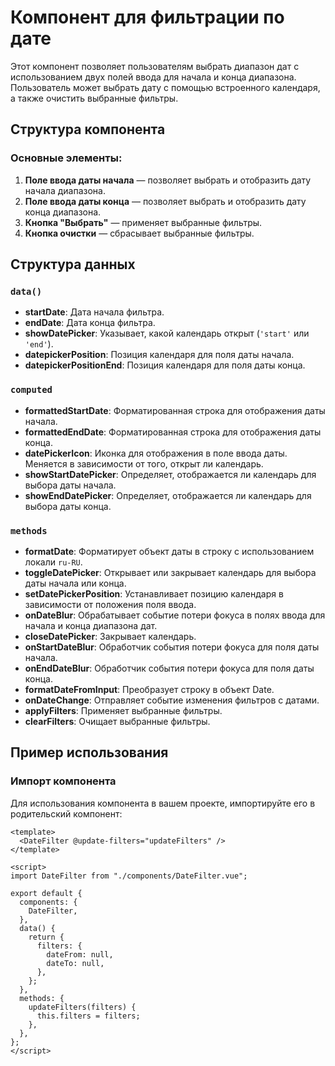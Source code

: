 # Компонент для фильтрации по дате

Этот компонент позволяет пользователям выбрать диапазон дат с использованием двух полей ввода для начала и конца диапазона. Пользователь может выбрать дату с помощью встроенного календаря, а также очистить выбранные фильтры.

## Структура компонента

### Основные элементы:

1. **Поле ввода даты начала** — позволяет выбрать и отобразить дату начала диапазона.
2. **Поле ввода даты конца** — позволяет выбрать и отобразить дату конца диапазона.
3. **Кнопка "Выбрать"** — применяет выбранные фильтры.
4. **Кнопка очистки** — сбрасывает выбранные фильтры.

## Структура данных

### `data()`

- **startDate**: Дата начала фильтра.
- **endDate**: Дата конца фильтра.
- **showDatePicker**: Указывает, какой календарь открыт (`'start'` или `'end'`).
- **datepickerPosition**: Позиция календаря для поля даты начала.
- **datepickerPositionEnd**: Позиция календаря для поля даты конца.

### `computed`

- **formattedStartDate**: Форматированная строка для отображения даты начала.
- **formattedEndDate**: Форматированная строка для отображения даты конца.
- **datePickerIcon**: Иконка для отображения в поле ввода даты. Меняется в зависимости от того, открыт ли календарь.
- **showStartDatePicker**: Определяет, отображается ли календарь для выбора даты начала.
- **showEndDatePicker**: Определяет, отображается ли календарь для выбора даты конца.

### `methods`

- **formatDate**: Форматирует объект даты в строку с использованием локали `ru-RU`.
- **toggleDatePicker**: Открывает или закрывает календарь для выбора даты начала или конца.
- **setDatePickerPosition**: Устанавливает позицию календаря в зависимости от положения поля ввода.
- **onDateBlur**: Обрабатывает событие потери фокуса в полях ввода для начала и конца диапазона дат.
- **closeDatePicker**: Закрывает календарь.
- **onStartDateBlur**: Обработчик события потери фокуса для поля даты начала.
- **onEndDateBlur**: Обработчик события потери фокуса для поля даты конца.
- **formatDateFromInput**: Преобразует строку в объект Date.
- **onDateChange**: Отправляет событие изменения фильтров с датами.
- **applyFilters**: Применяет выбранные фильтры.
- **clearFilters**: Очищает выбранные фильтры.

## Пример использования

### Импорт компонента

Для использования компонента в вашем проекте, импортируйте его в родительский компонент:

```vue
<template>
  <DateFilter @update-filters="updateFilters" />
</template>

<script>
import DateFilter from "./components/DateFilter.vue";

export default {
  components: {
    DateFilter,
  },
  data() {
    return {
      filters: {
        dateFrom: null,
        dateTo: null,
      },
    };
  },
  methods: {
    updateFilters(filters) {
      this.filters = filters;
    },
  },
};
</script>
```
